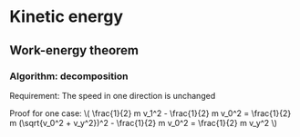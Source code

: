 # Kinetic energy

## Work-energy theorem

### Algorithm: decomposition

Requirement: The speed in one direction is unchanged

Proof for one case:
\\( \frac{1}{2} m v_1^2 - \frac{1}{2} m v_0^2 = \frac{1}{2} m (\sqrt{v_0^2 + v_y^2})^2 - \frac{1}{2} m v_0^2 = \frac{1}{2} m v_y^2 \\)
